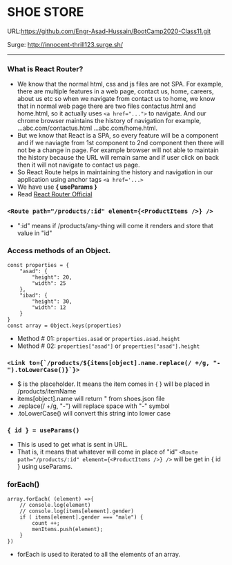 # SHOE STORE
URL:https://github.com/Engr-Asad-Hussain/BootCamp2020-Class11.git

Surge: http://innocent-thrill123.surge.sh/

-----------------------------------------------------------
### What is React Router?
- We know that the normal html, css and js files are not SPA. For example, there are multiple features in a web page, contact us, home, careers, about us etc so when we navigate from contact us to home, we know that in normal web page there are two files contactus.html and home.html, so it actually uses ```<a href="...">``` to navigate. And our chrome browser maintains the history of navigation for example, ...abc.com/contactus.html ...abc.com/home.html.
- But we know that React is a SPA, so every feature will be a component and if we naviagte from 1st component to 2nd component then there will not be a change in page. For example browser will not able to maintain the history because the URL will remain same and if user click on back then it will not navigate to contact us page.
- So React Route helps in maintaining the history and navigation in our application using anchor tags ```<a href='...>```
- We have use **<Router><Routes><Route><Link>{ useParams }**
- Read [React Router Official](https://reactrouter.com/web/guides/quick-start)


### ```<Route path="/products/:id" element={<ProductItems />} />```
- ":id" means if /products/any-thing will come it renders <ProductItems /> and store that value in "id"


### Access methods of an Object.
```
const properties = {
    "asad": {
        "height": 20,
        "width": 25
    },
    "ibad": {
        "height": 30,
        "width": 12
    }
}
const array = Object.keys(properties)
```
- Method # 01: ```properties.asad``` or ```properties.asad.height```
- Method # 02: ```properties["asad"]``` or ```properties["asad"].height```

### ```<Link to={`/products/${items[object].name.replace(/ +/g, "-").toLowerCase()}`}>```
- $ is the placeholder. It means the item comes in { } will be placed in /products/itemName
- items[object].name will return " from shoes.json file
- .replace(/ +/g, "-") will replace space with "-" symbol
- .toLowerCase() will convert this string into lower case

### ```{ id } = useParams()```
- This is used to get what is sent in URL.
- That is, it means that whatever will come in place of "id" ```<Route path="/products/:id" element={<ProductItems />} />``` will be get in { id } using useParams.

### forEach()
```
array.forEach( (element) =>{
    // console.log(element)
    // console.log(items[element].gender)
    if ( items[element].gender === "male") {
        count ++;
        menItems.push(element);
    }
})
```
- forEach is used to iterated to all the elements of an array.